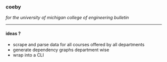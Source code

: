 ### coeby

_for the university of michigan college of engineering bulletin_

--- 

#### ideas ?

- scrape and parse data for all courses offered by all departments
- generate dependency graphs department wise 
- wrap into a CLI
